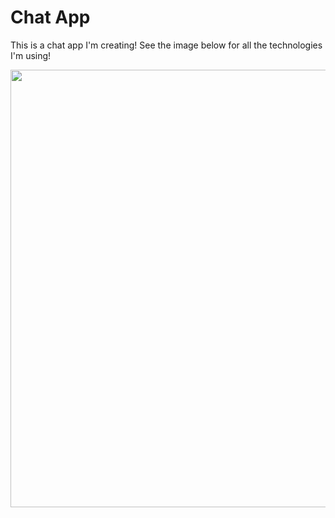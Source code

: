 # Chat App
This is a chat app I'm creating! See the image below for all the technologies I'm using!

<img src="https://github.com/undevable/chat-app/blob/develop/Technologies.png?raw=true" width="700">
